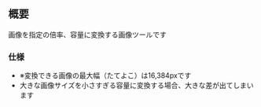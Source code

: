 ## 概要
画像を指定の倍率、容量に変換する画像ツールです

### 仕様
 - ※変換できる画像の最大幅（たてよこ）は16,384pxです
 - 大きな画像サイズを小さすぎる容量に変換する場合、大きな差が出てしまいます
